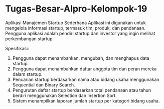 # Tugas-Besar-Alpro-Kelompok-19
Aplikasi Manajemen Startup Sederhana
Aplikasi ini digunakan untuk mengelola informasi startup, termasuk tim,
produk, dan pendanaan. Pengguna aplikasi adalah pendiri startup dan investor yang
ingin melihat perkembangan startup.

Spesifikasi: 
1. Pengguna dapat menambahkan, mengubah, dan menghapus data startup.
2. Pengguna dapat menambahkan daftar anggota tim dan peran mereka dalam startup.
3. Pencarian startup berdasarkan nama atau bidang usaha menggunakan Sequential dan Binary Search.
4. Pengurutan daftar startup berdasarkan total pendanaan atau tahun berdiri menggunakan Selection dan Insertion Sort.
5. Sistem menampilkan laporan jumlah startup per kategori bidang usaha.
